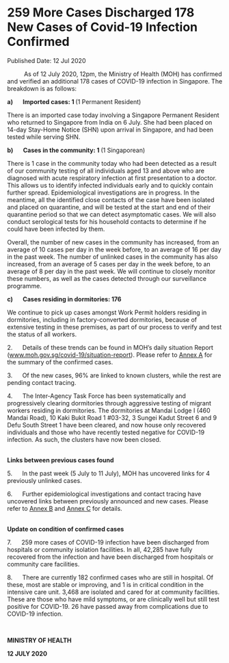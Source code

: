 <html>
    <meta http-equiv="Content-Type" content="text/html; charset=utf-8"/>
    <meta charset="utf-8"/>
    <title>259 More Cases Discharged 178 New Cases of Covid-19 Infection Confirmed</title>
    <body><h1>259 More Cases Discharged 178 New Cases of Covid-19 Infection Confirmed</h1>
    <p>Published Date: 12 Jul 2020</p> <p>&nbsp; &nbsp; &nbsp; &nbsp; &nbsp;&nbsp;As of 12 July 2020, 12pm, the Ministry of Health (MOH) has confirmed and verified an additional 178 cases of COVID-19 infection in Singapore. The breakdown is as follows:</p> <p><strong>a)&nbsp; &nbsp; &nbsp; &nbsp;Imported cases: 1 </strong>(1 Permanent Resident)</p><p>There is an imported case today involving a Singapore Permanent Resident who returned to Singapore from India on 6 July. She had been placed on 14-day Stay-Home Notice (SHN) upon arrival in Singapore, and had been tested while serving SHN.</p><p><strong>b)<strong>&nbsp; &nbsp; &nbsp; &nbsp;</strong>Cases in the community: 1 </strong>(1 Singaporean)</p><p>There is 1 case in the community today who had been detected as a result of our community testing of all individuals aged 13 and above who are diagnosed with acute respiratory infection at first presentation to a doctor. This allows us to identify infected individuals early and to quickly contain further spread. Epidemiological investigations are in progress. In the meantime, all the identified close contacts of the case have been isolated and placed on quarantine, and will be tested at the start and end of their quarantine period so that we can detect asymptomatic cases. We will also conduct serological tests for his household contacts to determine if he could have been infected by them.</p><p>Overall, the number of new cases in the community has increased, from an average of 10 cases per day in the week before, to an average of 16 per day in the past week. The number of unlinked cases in the community has also increased, from an average of 5 cases per day in the week before, to an average of 8 per day in the past week.&nbsp;We will continue to closely monitor these numbers, as well as the cases detected through our surveillance programme.</p><p><strong>c)<strong>&nbsp; &nbsp; &nbsp; &nbsp;</strong>Cases residing in dormitories: 176</strong></p> <p>We continue to pick up cases amongst Work Permit holders residing in dormitories, including in factory-converted dormitories, because of extensive testing in these premises, as part of our process to verify and test the status of all workers.</p> <p>2.<strong>&nbsp; &nbsp; &nbsp; &nbsp;</strong>Details of these trends can be found in MOH’s daily situation Report (<a href="http://www.moh.gov.sg/covid-19/situation-report">www.moh.gov.sg/covid-19/situation-report</a>). Please refer to <u><a href="/docs/librariesprovider5/pressroom/press-releases/annex-a5115cdf8ff5d4f58895c1e6403055c9e.pdf?sfvrsn=485d1450_0" title="Annex A">Annex A</a></u> for the summary of the confirmed cases.</p><p>3.<strong>&nbsp; &nbsp; &nbsp; &nbsp;</strong>Of the new cases, 96% are linked to known clusters, while the rest are pending contact tracing.</p><p>4.<strong>&nbsp; &nbsp; &nbsp; &nbsp;</strong>The Inter-Agency Task Force has been systematically and progressively clearing dormitories through aggressive testing of migrant workers residing in dormitories. The dormitories at Mandai Lodge I (460 Mandai Road), 10 Kaki Bukit Road 1 #03-32, 3 Sungei Kadut Street 6 and 9 Defu South Street 1 have been cleared, and now house only recovered individuals and those who have recently tested negative for COVID-19 infection. As such, the clusters have now been closed.<br><br></p><p><strong>Links between previous cases found</strong></p><p>5.<strong>&nbsp; &nbsp; &nbsp; &nbsp;</strong>In the past week (5 July to 11 July), MOH has uncovered links for 4 previously unlinked cases. </p><p>6.<strong>&nbsp; &nbsp; &nbsp; &nbsp;</strong>Further epidemiological investigations and contact tracing have uncovered links between previously announced and new cases. Please refer to <u><a href="/docs/librariesprovider5/pressroom/press-releases/annex-bfc5ede79211143c28905b4b68fcb239e.pdf?sfvrsn=e3325422_0" title="Annex B">Annex B</a></u> and <u><a href="/docs/librariesprovider5/pressroom/press-releases/annex-c8ba6236d25e447b28b0ccced6e6e42c6.pdf?sfvrsn=225e8244_0" title="Annex C">Annex C</a></u> for details.<br><br></p><p><p><strong>Update on condition of confirmed cases</strong></p></p><p>7.<strong>&nbsp; &nbsp; &nbsp; &nbsp;</strong>259 more cases of COVID-19 infection have been discharged from hospitals or community isolation facilities. In all, 42,285 have fully recovered from the infection and have been discharged from hospitals or community care facilities.</p><p>8.<strong>&nbsp; &nbsp; &nbsp; &nbsp;</strong>There are currently 182 confirmed cases who are still in hospital. Of these, most are stable or improving, and 1 is in critical condition in the intensive care unit. 3,468 are isolated and cared for at community facilities. These are those who have mild symptoms, or are clinically well but still test positive for COVID-19. 26 have passed away from complications due to COVID-19 infection. </p> <p>&nbsp;</p> <div> <p><strong>MINISTRY OF HEALTH</strong></p> <p><strong>12 JULY 2020</strong></p> </div></body>
</html>